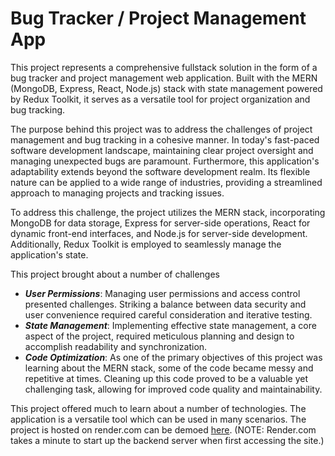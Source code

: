 # Bug Tracker / Project Management App

This project represents a comprehensive fullstack solution in the form of a bug tracker and project management web application. Built with the MERN (MongoDB, Express, React, Node.js) stack with state management powered by Redux Toolkit, it serves as a versatile tool for project organization and bug tracking.

The purpose behind this project was to address the challenges of  project management and bug tracking in a cohesive manner. In today's fast-paced software development landscape, maintaining clear project oversight and managing unexpected bugs are paramount. Furthermore, this application's adaptability extends beyond the software development realm. Its flexible nature can be applied to a wide range of industries, providing a streamlined approach to managing projects and tracking issues.

To address this challenge, the project utilizes the MERN stack, incorporating MongoDB for data storage, Express for server-side operations, React for dynamic front-end interfaces, and Node.js for server-side development. Additionally, Redux Toolkit is employed to seamlessly manage the application's state.

This project brought about a number of challenges
- **_User Permissions_**: Managing user permissions and access control presented challenges. Striking a balance between data security and user convenience required careful consideration and iterative testing.
- **_State Management_**: Implementing effective state management, a core aspect of the project, required meticulous planning and design to accomplish readability and synchronization.
- **_Code Optimization_**: As one of the primary objectives of this project was learning about the MERN stack, some of the code became messy and repetitive at times. Cleaning up this code proved to be a valuable yet challenging task, allowing for improved code quality and maintainability.
  
This project offered much to learn about a number of technologies. The application is a versatile tool which can be used in many scenarios. The project is hosted on render.com can be demoed <a href="https://bug-tracker-frontend.onrender.com" target="blank">here</a>. (NOTE: Render.com takes a minute to start up the backend server when first accessing the site.)
